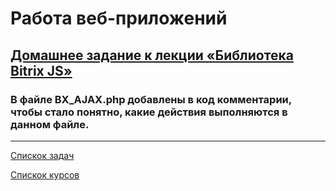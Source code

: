 # Работа веб-приложений

## [Домашнее задание к лекции «Библиотека Bitrix JS»](https://github.com/TomSG03/-bweb-homeworks/tree/main/3.%20BITRIX%20JS)
###  В файле BX_AJAX.php добавлены в код комментарии, чтобы стало понятно, какие действия выполняются в данном файле.

---
[Спискок задач](https://github.com/TomSG03/bweb-works)

[Спискок курсов](https://github.com/TomSG03/Training-in-Netology)
